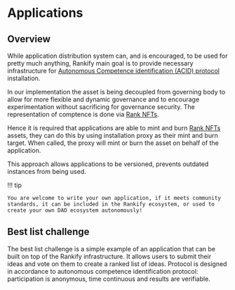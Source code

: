 # Applications

## Overview

While application distribution system can, and is encouraged, to be used for pretty much anything, Rankify main goal is to provide necessary infrastructure for [Autonomous Competence identification (ACID) protocol](https://www.rankify.it/research/paper/) installation.

In our implementation the asset is being decoupled from governing body to allow for more flexible and dynamic governance and to encourage experimentation without sacrificing for governance security. The representation of comptence is done via [Rank NFTs](index.md#rank-nft).

Hence it is required that applications are able to mint and burn [Rank NFTs](index.md#rank-nft) assets, they can do this by using installation proxy as their mint and burn target. When called, the proxy will mint or burn the asset on behalf of the application.

<!-- TODO: FIX LINK FOR RANK NFTS -->

This approach allows applications to be versioned, prevents outdated instances from being used.

!!! tip

    You are welcome to write your own application, if it meets community standards, it can be included in the Rankify ecosystem, or used to create your own DAO ecosystem autonomously!

## Best list challenge

The best list challenge is a simple example of an application that can be built on top of the Rankify infrastructure. It allows users to submit their ideas and vote on them to create a ranked list of ideas.
Protocol is designed in accordance to autonomous competence identification protocol: participation is anonymous, time continuous and results are verifiable.
